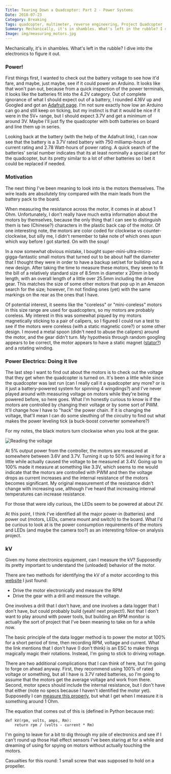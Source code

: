 ```yaml
---
Title: Tearing Down a Quadcopter: Part 2 - Power Systems
Date: 2018-07-23
Category: Breaking
Tags: quadcopter, multimeter, reverse engineering, Project Quadcopter
Summary: Mechanically, it's in shambles. What's left in the rubble? I dive into the electronics to figure it out.
Image: img/measuring_motors.jpg
---
```


Mechanically, it's in shambles. What's left in the rubble? I dive into the electronics to figure it out.

### Power!

First things first, I wanted to check out the battery voltage to see how it'd
fare, and maybe, just maybe, see if it could power an Arduino. It looks like
that won't pan out, because from a quick inspection of the power terminals, it
looks like the batteries fit into the 4.2V category. Out of complete ignorance
of what I should expect out of a battery, I rounded 4.16V up and Googled and got
an [Adafruit
page](https://learn.adafruit.com/li-ion-and-lipoly-batteries/voltages). I'm not
sure exactly how low an Arduino can go and still keep on ticking, but my
instinct is that it would be nice if it were in the 5V+ range, but I should
expect 3.7V and get a minimum of around 3V. Maybe I'll just
fly the quadcopter with both batteries on board and line them up in series.

Looking back at the battery (with the help of the Adafruit link), I can now see
that the battery is a 3.7V rated battery with 750 milliamp-hours of current
rating and 2.78 Watt-hours of power rating. A quick search of the batteries'
serial number indicates that its at least nominally a special part for the
quadcopter, but its pretty similar to a lot of other batteries so I bet it could
be replaced if needed.

### Motivation

The next thing I've been meaning to look into is the motors themselves. The wire
leads are absolutely tiny compared with the main leads from the battery pack to
the board.

When measuring the resistance across the motor, it comes in at about 1 Ohm.
Unfortunately, I don't really have much extra information about the motors by
themselves, because the only thing that I can see to distinguish them is two
(Chinese?) characters in the plastic back cap of the motor. Of one interesting
note, the motors are color coded for clockwise vs counter-clockwise, but silly
me, I didn't remember to take note of which ones spun which way before I got
started. On with the soup!

In a now somewhat obvious mistake, I bought
super-mini-ultra-micro-gigga-fantastic small motors that turned out to be about
half the diameter that I thought they were in order to have a backup set/set for
building out a new design. After taking the time to measure these motors, they
seem to fit the bill of a relatively standard size of 8.5mm in diameter x 20mm
in body length, with an overall length of a little over 25.5mm including the
drive gear. This matches the size of some other motors that pop up in an Amazon
search for the size; however, I'm not finding ones (yet) with the same markings
on the rear as the ones that I have.

Of potential interest, it seems like the
"coreless" or "mini-coreless" motors in this size range are used for
quadcopters, so my motors are probably coreless. My interest in this was
somewhat piqued by my motors magnetically sticking to a pair of calipers, so I
figured I could run a test to see if the motors were coreless (with a static
magnetic core?) or some other design. I moved a metal spoon (didn't need to
abuse the calipers) around the motor, and the gear didn't turn. My hypothesis
through random googling appears to be correct, the motor appears to have a
static magnet
([stator?](http://www.koshindenki.com/img/file/CL_TechnologyOvr_R3a_Std.pdf))
and a rotating winding.

### Power Electrics: Doing it live

The last step I want to find out about the motors is to check out the voltage
that they get when the quadcopter is turned on. It's been a little while since
the quadcopter was last run (can I really call it a quadcopter any more? or is
it just a battery-powered system for spinning 4 wingdings?) and I've never
played around with measuring voltage on motors while they're being powered
before, so here goes. What I'm honestly curious to know is if the motors are
controlled by changing their voltage or by some sort of PWM. It'll change how I
have to "hack" the power chain. If it is changing the voltage, that'll mean I
can do some sleuthing of the circuitry to find out what makes the power leveling
tick (a buck-boost converter somewhere?)

For my notes, the black motors turn clockwise when you look at the gear.

![Reading the voltage]({attach}img/measuring_motors.jpg)

At 5% output power from the controller, the motors are measured at somewhere
between 3.6V and 3.7V. Turning it up to 50% and leaving it for a little while
actually caused the voltage to be measured at 3.4V. Going up to 100% made it
measure at something like 3.3V, which seems to me would indicate that the motors
are controlled with PWM and then the voltage drops as current increases and the
internal resistance of the motors becomes significant. My original measurement
of the resistance didn't change with increasing use, although I've heard that
increasing internal temperatures can increase resistance.

For those that were idly curious, the LEDs seem to be powered at about 2V.

At this point, I think I've identified all the major power-in (batteries) and
power out (motors, LEDs, camera mount and switch) to the board. What I'd be
curious to look at is the power consumption requirements of the motors and LEDs
(and maybe the camera too?) as an interesting follow-on analysis project.

### kV

Given my home electronics equipment, can I measure the kV? Supposedly its pretty
important to understand the (unloaded) behavior of the motor.

There are two methods for identifying the kV of a motor according to this
[website](http://www.radiocontrolinfo.com/brushless-motor-efficiency/brushless-motor-kv-measure-a-motors-kv/)
I just found:
 - Drive the motor electronically and measure the RPM
 - Drive the gear with a drill and measure the voltage.

One involves a drill that I don't have, and one involves a data logger that I
don't have, but could probably build (yeah! next project!). Not that I don't
want to play around with power tools, but building an RPM monitor is actually
the sort of project that I've been meaning to take on for a while now.

The basic principle of the data logger method is to power the motor at 100% for
a short period of time, then recording RPM, voltage and current. What the link
mentions that I don't have (I don't think) is an ESC to make things magically
magic their rotations. Instead, I'm going to stick to driving voltage.

There are two additional complications that I can think of here, but I'm going
to forge on ahead anyway. First, they recommend using 100% of rated voltage or
something, but all I have is 3.7V rated batteries, so I'm going to assume that
the motors get the average voltage and work from there. Second, motor specs
should include the internal resistance, but I don't have that either (note no
specs because I haven't identified the motor yet). Supposedly I can [measure this
properly](http://www.radiocontrolinfo.com/brushless-motor-efficiency/brushless-motor-winding-resistance/),
but what I get when I measure it is something around 1 Ohm.

The equation that comes out of this is (defined in Python because me):

```
def kV(rpm, volts, amps, Rm):
    return rpm / (volts - current * Rm)
```

I'm going to leave for a bit to dig through my pile of electronics and see
if I can't round up those Hall effect sensors I've been staring at for a while
and dreaming of using for spying on motors without actually touching the motors.

Casualties for this round: 1 small screw that was supposed to hold on a propeller.
